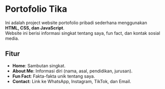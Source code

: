 # Portofolio Tika

Ini adalah project website portofolio pribadi sederhana menggunakan **HTML, CSS, dan JavaScript**.  
Website ini berisi informasi singkat tentang saya, fun fact, dan kontak sosial media.

## Fitur
- **Home**: Sambutan singkat.
- **About Me**: Informasi diri (nama, asal, pendidikan, jurusan).
- **Fun Fact**: Fakta-fakta unik tentang saya.
- **Contact**: Link ke WhatsApp, Instagram, TikTok, dan Email.